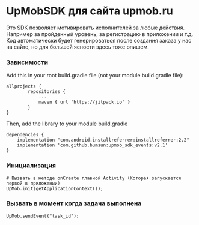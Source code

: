 # UpMobSDK для сайта upmob.ru
Это SDK позволяет мотивировать исполнителей за любые действия. Например за пройденный уровень, за регистрацию в приложении и т.д.
Код автоматически будет генерироваться после создания заказа у нас на сайте, но для большей ясности здесь тоже опишем.

### Зависимости
Add this in your root build.gradle file (not your module build.gradle file):
```
allprojects {
		repositories {
			...
			maven { url 'https://jitpack.io' }
		}
}
```

Then, add the library to your module build.gradle
```
dependencies {
    implementation "com.android.installreferrer:installreferrer:2.2"
    implementation 'com.github.bumsun:upmob_sdk_events:v2.1'
}
```

### Инициализация

```
# Вызвать в методе onCreate главной Activity (Которая запускается первой в приложении)
UpMob.init(getApplicationContext());
```

### Вызвать в момент когда задача выполнена
```
UpMob.sendEvent("task_id");
```
